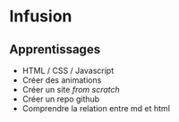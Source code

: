 # Infusion

## Apprentissages

- HTML / CSS / Javascript
- Créer des animations
- Créer un site *from scratch*
- Créer un repo github
- Comprendre la relation entre md et html
